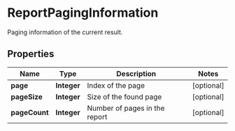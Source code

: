 

# ReportPagingInformation

Paging information of the current result.
## Properties

Name | Type | Description | Notes
------------ | ------------- | ------------- | -------------
**page** | **Integer** | Index of the page |  [optional]
**pageSize** | **Integer** | Size of the found page |  [optional]
**pageCount** | **Integer** | Number of pages in the report |  [optional]



